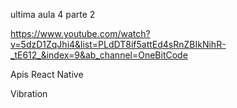 ultima aula 4 parte 2


https://www.youtube.com/watch?v=5dzD1ZqJhi4&list=PLdDT8if5attEd4sRnZBIkNihR-_tE612_&index=9&ab_channel=OneBitCode



Apis React Native

Vibration

